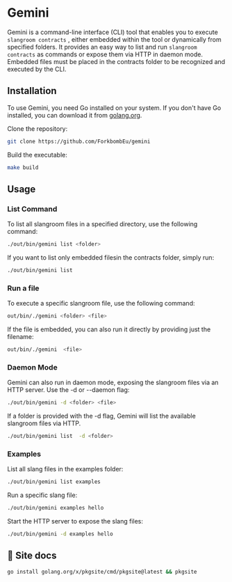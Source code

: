 # Gemini

Gemini is a command-line interface (CLI) tool that enables you to execute `slangroom contracts` , either embedded within the tool or dynamically from specified folders. It provides an easy way to list and run `slangroom contracts`  as commands or expose them via HTTP in daemon mode.
 Embedded files must be placed in the contracts folder to be recognized and executed by the CLI.

## Installation

To use Gemini, you need Go installed on your system. If you don't have Go installed, you can download it from [golang.org](https://golang.org/dl/).

Clone the repository:

```bash
git clone https://github.com/ForkbombEu/gemini
```
Build the executable:
```bash
make build
```
## Usage

### List Command

To list all slangroom files in a specified directory, use the following command:

```bash
./out/bin/gemini list <folder>
```
If you want to list only embedded filesin the contracts folder, simply run:

```bash
./out/bin/gemini list
```
### Run a file

To execute a specific slangroom file, use the following command:

```bash
out/bin/./gemini <folder> <file>
```

If the file is embedded, you can also run it directly by providing just the filename:


```bash
out/bin/./gemini  <file>
```

### Daemon Mode

Gemini can also run in daemon mode, exposing the slangroom files via an HTTP server. Use the -d or --daemon flag:

```bash
./out/bin/gemini -d <folder> <file>
```
If a folder is provided with the -d flag, Gemini will list the available slangroom files via HTTP.

```bash
./out/bin/gemini list  -d <folder>
```

### Examples

List all slang files in the examples folder:

```bash
./out/bin/gemini list examples
```

Run a specific slang file:

```bash
./out/bin/gemini examples hello
```
Start the HTTP server to expose the slang files:

```bash
./out/bin/gemini -d examples hello
```


## 📝 Site docs

```bash
go install golang.org/x/pkgsite/cmd/pkgsite@latest && pkgsite
```
